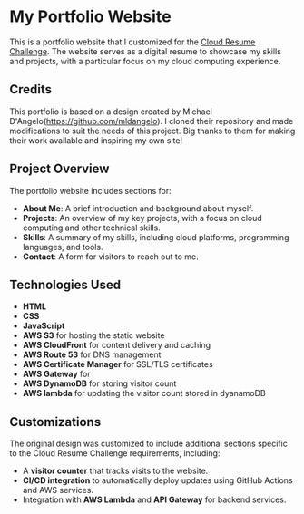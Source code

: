 # My Portfolio Website

This is a portfolio website that I customized for the [Cloud Resume Challenge](https://cloudresumechallenge.dev/). The website serves as a digital resume to showcase my skills and projects, with a particular focus on my cloud computing experience.

## Credits

This portfolio is based on a design created by Michael D'Angelo(https://github.com/mldangelo). I cloned their repository and made modifications to suit the needs of this project. Big thanks to them for making their work available and inspiring my own site!

## Project Overview

The portfolio website includes sections for:

- **About Me**: A brief introduction and background about myself.
- **Projects**: An overview of my key projects, with a focus on cloud computing and other technical skills.
- **Skills**: A summary of my skills, including cloud platforms, programming languages, and tools.
- **Contact**: A form for visitors to reach out to me.

## Technologies Used

- **HTML**
- **CSS**
- **JavaScript**
- **AWS S3** for hosting the static website
- **AWS CloudFront** for content delivery and caching
- **AWS Route 53** for DNS management
- **AWS Certificate Manager** for SSL/TLS certificates
- **AWS Gateway** for 
- **AWS DynamoDB** for storing visitor count
- **AWS lambda** for updating the visitor count stored in dyanamoDB

## Customizations

The original design was customized to include additional sections specific to the Cloud Resume Challenge requirements, including:

- A **visitor counter** that tracks visits to the website.
- **CI/CD integration** to automatically deploy updates using GitHub Actions and AWS services.
- Integration with **AWS Lambda** and **API Gateway** for backend services.



